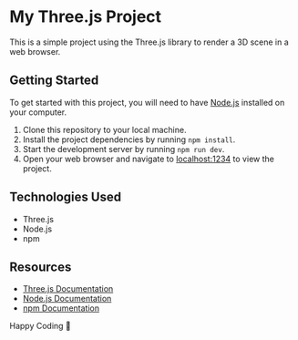 # My Three.js Project

This is a simple project using the Three.js library to render a 3D scene in a web browser.

## Getting Started

To get started with this project, you will need to have [Node.js](https://nodejs.org/) installed on your computer.

1. Clone this repository to your local machine.
2. Install the project dependencies by running `npm install`.
3. Start the development server by running `npm run dev`.
4. Open your web browser and navigate to [localhost:1234](http://localhost:1234) to view the project.

## Technologies Used

- Three.js
- Node.js
- npm

## Resources

- [Three.js Documentation](https://threejs.org/docs/)
- [Node.js Documentation](https://nodejs.org/en/docs/)
- [npm Documentation](https://docs.npmjs.com/)

Happy Coding 🚀
